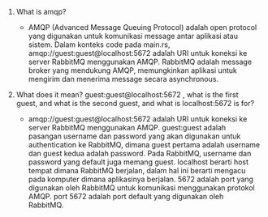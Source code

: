 1. What is amqp?
    - AMQP (Advanced Message Queuing Protocol) adalah open protocol yang digunakan untuk komunikasi message antar aplikasi atau sistem. Dalam konteks code pada main.rs, amqp://guest:guest@localhost:5672 adalah URI untuk koneksi ke server RabbitMQ menggunakan AMQP. RabbitMQ adalah message broker yang mendukung AMQP, memungkinkan aplikasi untuk mengirim dan menerima message secara asynchronous.

2. What does it mean? guest:guest@localhost:5672 , what is the first guest, and what is the second guest, and what is localhost:5672 is for?
    - amqp://guest:guest@localhost:5672 adalah URI untuk koneksi ke server RabbitMQ menggunakan AMQP. guest:guest adalah pasangan username dan password yang akan digunakan untuk authentication ke RabbitMQ, dimana guest pertama adalah username dan guest kedua adalah password. Pada RabbitMQ, username dan password yang default juga memang guest. localhost berarti host tempat dimana RabbitMQ berjalan, dalam hal ini berarti mengacu pada komputer dimana aplikasinya berjalan. 5672 adalah port yang digunakan oleh RabbitMQ untuk komunikasi menggunakan protokol AMQP. port 5672 adalah port default yang digunakan oleh RabbitMQ.
